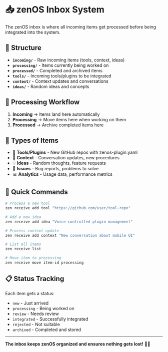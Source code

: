 # 📥 zenOS Inbox System

The zenOS inbox is where all incoming items get processed before being integrated into the system.

## 📁 Structure

- **`incoming/`** - Raw incoming items (tools, context, ideas)
- **`processing/`** - Items currently being worked on
- **`processed/`** - Completed and archived items
- **`tools/`** - Incoming tools/plugins to be integrated
- **`context/`** - Context updates and conversations
- **`ideas/`** - Random ideas and concepts

## 🔄 Processing Workflow

1. **Incoming** → Items land here automatically
2. **Processing** → Move items here when working on them
3. **Processed** → Archive completed items here

## 🎯 Types of Items

- 🔧 **Tools/Plugins** - New GitHub repos with zenos-plugin.yaml
- 📝 **Context** - Conversation updates, new procedures
- 💡 **Ideas** - Random thoughts, feature requests
- 🐛 **Issues** - Bug reports, problems to solve
- 📊 **Analytics** - Usage data, performance metrics

## 🚀 Quick Commands

```bash
# Process a new tool
zen receive add tool "https://github.com/user/tool-repo"

# Add a new idea
zen receive add idea "Voice-controlled plugin management"

# Process context update
zen receive add context "New conversation about mobile UI"

# List all items
zen receive list

# Move item to processing
zen receive move item-id processing
```

## 📋 Status Tracking

Each item gets a status:
- `new` - Just arrived
- `processing` - Being worked on
- `review` - Needs review
- `integrated` - Successfully integrated
- `rejected` - Not suitable
- `archived` - Completed and stored

---

**The inbox keeps zenOS organized and ensures nothing gets lost!** 🧘✨
